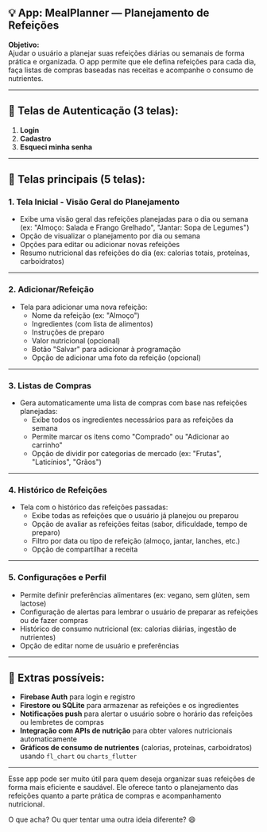 
## 💡 **App: MealPlanner — Planejamento de Refeições**

**Objetivo:**  
Ajudar o usuário a planejar suas refeições diárias ou semanais de forma prática e organizada. O app permite que ele defina refeições para cada dia, faça listas de compras baseadas nas receitas e acompanhe o consumo de nutrientes.

---

## 🔐 Telas de Autenticação (3 telas):
1. **Login**
2. **Cadastro**
3. **Esqueci minha senha**

---

## 🍴 Telas principais (5 telas):


### 1. **Tela Inicial - Visão Geral do Planejamento**
- Exibe uma visão geral das refeições planejadas para o dia ou semana (ex: "Almoço: Salada e Frango Grelhado", "Jantar: Sopa de Legumes")
- Opção de visualizar o planejamento por dia ou semana
- Opções para editar ou adicionar novas refeições
- Resumo nutricional das refeições do dia (ex: calorias totais, proteínas, carboidratos)

---

### 2. **Adicionar/Refeição**
- Tela para adicionar uma nova refeição:
  - Nome da refeição (ex: "Almoço")
  - Ingredientes (com lista de alimentos)
  - Instruções de preparo
  - Valor nutricional (opcional)
  - Botão "Salvar" para adicionar à programação
  - Opção de adicionar uma foto da refeição (opcional)

---

### 3. **Listas de Compras**
- Gera automaticamente uma lista de compras com base nas refeições planejadas:
  - Exibe todos os ingredientes necessários para as refeições da semana
  - Permite marcar os itens como "Comprado" ou "Adicionar ao carrinho"
  - Opção de dividir por categorias de mercado (ex: "Frutas", "Laticínios", "Grãos")

---

### 4. **Histórico de Refeições**
- Tela com o histórico das refeições passadas:
  - Exibe todas as refeições que o usuário já planejou ou preparou
  - Opção de avaliar as refeições feitas (sabor, dificuldade, tempo de preparo)
  - Filtro por data ou tipo de refeição (almoço, jantar, lanches, etc.)
  - Opção de compartilhar a receita

---

### 5. **Configurações e Perfil**
- Permite definir preferências alimentares (ex: vegano, sem glúten, sem lactose)
- Configuração de alertas para lembrar o usuário de preparar as refeições ou de fazer compras
- Histórico de consumo nutricional (ex: calorias diárias, ingestão de nutrientes)
- Opção de editar nome de usuário e preferências

---

## 🧱 Extras possíveis:
- **Firebase Auth** para login e registro
- **Firestore ou SQLite** para armazenar as refeições e os ingredientes
- **Notificações push** para alertar o usuário sobre o horário das refeições ou lembretes de compras
- **Integração com APIs de nutrição** para obter valores nutricionais automaticamente
- **Gráficos de consumo de nutrientes** (calorias, proteínas, carboidratos) usando `fl_chart` ou `charts_flutter`

---

Esse app pode ser muito útil para quem deseja organizar suas refeições de forma mais eficiente e saudável. Ele oferece tanto o planejamento das refeições quanto a parte prática de compras e acompanhamento nutricional.


O que acha? Ou quer tentar uma outra ideia diferente? 😄
